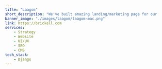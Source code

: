 ```yaml
---
title: "Laagom"
short_description: "We've built amazing landing/marketing page for our partner: Laagom, A Creative Agency & Startup Studio that provides Digital Products and Services turns to focus on client success. Real Estate and Lifestyle Portal Serving the Brickell & Miami Real Estate & Condo Market."
banner_image: "./images/laagom/laagom-mac.png"
link: https://brickell.com
services:
    - Strategy
    - Website
    - UI/UX
    - SEO
    - CMS
tech_stack:
    - Django
---
```

